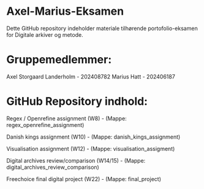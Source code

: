 # Axel-Marius-Eksamen
Dette GitHub repository indeholder materiale tilhørende portofolio-eksamen for Digitale arkiver og metode.


# Gruppemedlemmer:
Axel Storgaard Landerholm - 202408782
Marius Hatt - 202406187


# GitHub Repository indhold:
Regex / Openrefine assignment (W8) - (Mappe: regex_openrefine_assignment)

Danish kings assignment (W10) - (Mappe: danish_kings_assignment)

Visualisation assignment (W12) - (Mappe: visualisation_assigment)

Digital archives review/comparison (W14/15) - (Mappe: digital_archives_review_comparison)

Freechoice final digital project (W22) - (Mappe: final_project)
